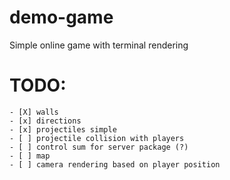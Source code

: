 # demo-game

Simple online game with terminal rendering

# TODO:

```
- [X] walls
- [x] directions
- [x] projectiles simple
- [ ] projectile collision with players
- [ ] control sum for server package (?)
- [ ] map
- [ ] camera rendering based on player position
```

